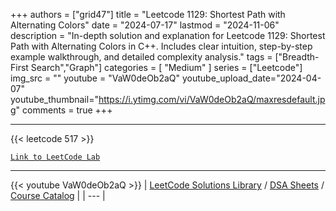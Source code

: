 
+++
authors = ["grid47"]
title = "Leetcode 1129: Shortest Path with Alternating Colors"
date = "2024-07-17"
lastmod = "2024-11-06"
description = "In-depth solution and explanation for Leetcode 1129: Shortest Path with Alternating Colors in C++. Includes clear intuition, step-by-step example walkthrough, and detailed complexity analysis."
tags = ["Breadth-First Search","Graph"]
categories = [
    "Medium"
]
series = ["Leetcode"]
img_src = ""
youtube = "VaW0deOb2aQ"
youtube_upload_date="2024-04-07"
youtube_thumbnail="https://i.ytimg.com/vi/VaW0deOb2aQ/maxresdefault.jpg"
comments = true
+++



---
{{< leetcode 517 >}}

[`Link to LeetCode Lab`](https://leetcode.com/problems/shortest-path-with-alternating-colors/description/)

---
{{< youtube VaW0deOb2aQ >}}
| [LeetCode Solutions Library](https://grid47.xyz/leetcode/) / [DSA Sheets](https://grid47.xyz/sheets/) / [Course Catalog](https://grid47.xyz/courses/) |
| --- |
